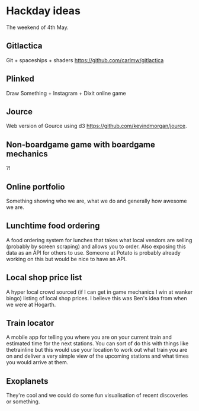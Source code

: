 Hackday ideas
=============
The weekend of 4th May.

Gitlactica
----------
Git + spaceships + shaders https://github.com/carlmw/gitlactica

Plinked
-------
Draw Something + Instagram + Dixit online game

Jource
------
Web version of Gource using d3 https://github.com/kevindmorgan/jource.

Non-boardgame game with boardgame mechanics
-------------------------------------------
?!

Online portfolio
----------------
Something showing who we are, what we do and generally how awesome we are.

Lunchtime food ordering
-----------------------
A food ordering system for lunches that takes what local vendors are selling (probably by screen scraping) and allows you to order. Also exposing this data as an API for others to use. Someone at Potato is probably already working on this but would be nice to have an API.

Local shop price list
---------------------
A hyper local crowd sourced (if I can get in game mechanics I win at wanker bingo) listing of local shop prices. I believe this was Ben's idea from when we were at Hogarth.

Train locator
-------------
A mobile app for telling you where you are on your current train and estimated time for the next stations. You can sort of do this with things like thetrainline but this would use your location to work out what train you are on and deliver a very simple view of the upcoming stations and what times you would arrive at them.

Exoplanets
----------
They're cool and we could do some fun visualisation of recent discoveries or something.
